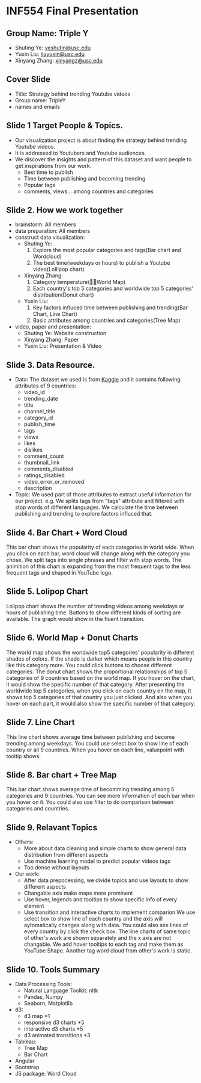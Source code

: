 # INF554 Final Presentation 

## **Group Name**: Triple Y 
- Shuting Ye: yeshutin@usc.edu
- Yuxin Liu: liuyuxin@usc.edu
- Xinyang Zhang: xinyangz@usc.edu

## Cover Slide
- Title: Strategy behind trending Youtube videos
- Group name: TripleY
- names and emails 

## Slide 1 Target People & Topics. 
- Our visualization project is about finding the strategy behind trending Youtube videos. 
- It is addressed to Youtubers and Youtube audiences.
- We discover the insights and pattern of this dataset and want people to get inspirations from our work.
    - Best time to publish
    - Time between publishing and becoming trending
    - Popular tags 
    - comments, views... among countries and categories

## Slide 2. How we work together
- brainstorm: All members
- data preparation: All members
- construct data visualization: 
    - Shuting Ye: 
        1. Explore the most popular categories and tags(Bar chart and Wordcloud)
        2. The best time(weekdays or hours) to publish a Youtube video(Lollipop chart)
    - Xinyang Zhang: 
        1. Category temperature(World Map) 
        2. Each country's top 5 categories and worldwide top 5 categories' distribution(Donut chart)
    - Yuxin Liu: 
        1. Key factors influced time between publishing and trending(Bar Chart, Line Chart) 
        2. Basic attributes among countries and categories(Tree Map)
- video, paper and presentation:
    - Shuting Ye: Website construction
    - Xinyang Zhang: Paper
    - Yuxin Liu: Presentation & Video


## Slide 3. Data Resource.
- Data: The dataset we used is from [Kaggle](https://www.kaggle.com/datasnaek/youtube-new) and it contains following attributes of 9 countries:
    - video_id
    - trending_date
    - title
    - channel_title
    - category_id
    - publish_time
    - tags
    - views
    - likes
    - dislikes
    - comment_count
    - thumbnail_link
    - comments_disabled
    - ratings_disabled
    - video_error_or_removed
    - description
- Topic: 
    We used part of those attributes to extract useful information for our project. e.g. We splits tags from "tags" attribute and filtered with stop words of different languages. We calculate the time between publishing and trending to explore factors influced that.

## Slide 4. Bar Chart + Word Cloud
This bar chart shows the popularity of each categories in world wide. When you click on each bar, word cloud will change along with the category you chose.
We split tags into single phrases and filter with stop words. The animition of this chart is expanding from the most frequent tags to the less frequent tags and shaped in YouTube logo.

## Slide 5. Lolipop Chart
Lolipop chart shows the number of trending videos among weekdays or hours of publishing time. Buttons to show different kinds of sorting are available. The graph would show in the fluent transition.

## Slide 6. World Map + Donut Charts
The world map shows the worldwide top5 categories' popularity in different shades of colors. If the shade is darker which means people in this country like this category more. You could click buttons to choose different categories.
The donut chart shows the proportional relationships of top 5 categories of 9 countries based on the world map.
If you hover on the chart, it would show the specific number of that category.
After presenting the worldwide top 5 categories, when you click on each country on the map, it shows top 5 categories of that country you just clicked. And also when you hover on each part, it would also show the specific number of that category.

## Slide 7. Line Chart
This line chart shows average time between publishing and become trending among weekdays. You could use select box to show line of each country or all 9 countries. When you hover on each line, valuepoint with tooltip shows.

## Slide 8. Bar chart + Tree Map
This bar chart shows average time of becomming trending among 5 categories and 9 countries. You can see more information of each bar when you hover on it. You could also use filter to do comparison between categories and countries.

## Slide 9. Relavant Topics
- Others:
    - More about data cleaning and simple charts to show general data distribution from different aspects
    - Use machine learning model to predict popular videos tags
    - Too dense without layouts
- Our work:
    - After data prepocessing, we divide topics and use layouts to show different aspects
    - Changable axis make maps more prominent
    - Use hover, legends and tooltips to show specific info of every element
    - Use transition and interactive charts to implement comparion
We use select box to show line of each country and the axis will aytomatically changes along with data. You could also see lines of every country by click the check box. The line charts of same topic of other's work are shown separately and the x axis are not changable.
We add hover tooltips to each tag and make them as YouTube Shape. Another tag word cloud from other's work is static.

## Slide 10. Tools Summary
- Data Processing Tools:
    - Natural Language Toolkit: nltk
    - Pandas, Numpy
    - Seaborn, Matplotlib
- d3:
    - d3 map *1
    - responsive d3 charts *5
    - interactive d3 charts *5
    - d3 animated transitions *3
- Tableau:
    - Tree Map
    - Bar Chart
- Angular
- Bootstrap
- JS package: Word Cloud














